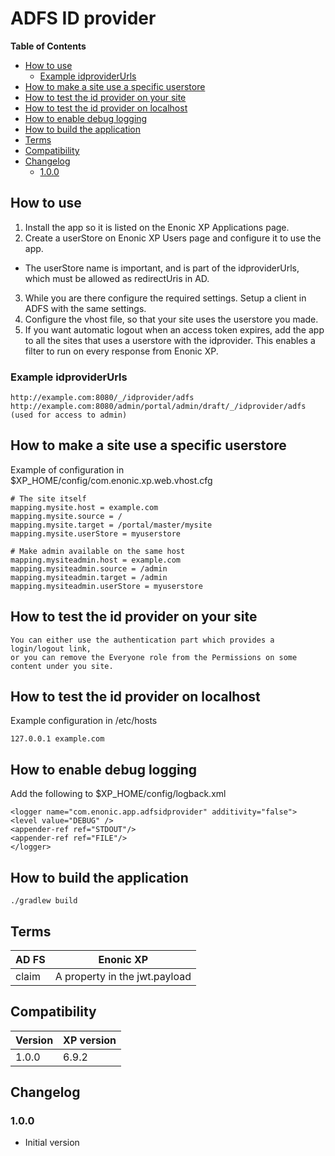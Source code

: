 # ADFS ID provider

<!-- START doctoc generated TOC please keep comment here to allow auto update -->
<!-- DON'T EDIT THIS SECTION, INSTEAD RE-RUN doctoc TO UPDATE -->
**Table of Contents**

- [How to use](#how-to-use)
  - [Example idproviderUrls](#example-idproviderurls)
- [How to make a site use a specific userstore](#how-to-make-a-site-use-a-specific-userstore)
- [How to test the id provider on your site](#how-to-test-the-id-provider-on-your-site)
- [How to test the id provider on localhost](#how-to-test-the-id-provider-on-localhost)
- [How to enable debug logging](#how-to-enable-debug-logging)
- [How to build the application](#how-to-build-the-application)
- [Terms](#terms)
- [Compatibility](#compatibility)
- [Changelog](#changelog)
  - [1.0.0](#100)

<!-- END doctoc generated TOC please keep comment here to allow auto update -->

## How to use

1. Install the app so it is listed on the Enonic XP Applications page.
2. Create a userStore on Enonic XP Users page and configure it to use the app.
 * The userStore name is important, and is part of the idproviderUrls, which must be allowed as redirectUris in AD.
3. While you are there configure the required settings. Setup a client in ADFS with the same settings.
4. Configure the vhost file, so that your site uses the userstore you made.
5. If you want automatic logout when an access token expires, add the app to all the sites that uses a userstore with the idprovider. This enables a filter to run on every response from Enonic XP.

### Example idproviderUrls

    http://example.com:8080/_/idprovider/adfs
    http://example.com:8080/admin/portal/admin/draft/_/idprovider/adfs (used for access to admin)

## How to make a site use a specific userstore

Example of configuration in $XP_HOME/config/com.enonic.xp.web.vhost.cfg

    # The site itself
    mapping.mysite.host = example.com
    mapping.mysite.source = /
    mapping.mysite.target = /portal/master/mysite
    mapping.mysite.userStore = myuserstore

    # Make admin available on the same host
    mapping.mysiteadmin.host = example.com
    mapping.mysiteadmin.source = /admin
    mapping.mysiteadmin.target = /admin
    mapping.mysiteadmin.userStore = myuserstore

## How to test the id provider on your site

    You can either use the authentication part which provides a login/logout link,
    or you can remove the Everyone role from the Permissions on some content under you site.

## How to test the id provider on localhost

Example configuration in /etc/hosts

    127.0.0.1 example.com

## How to enable debug logging

Add the following to $XP_HOME/config/logback.xml

    <logger name="com.enonic.app.adfsidprovider" additivity="false">
    <level value="DEBUG" />
    <appender-ref ref="STDOUT"/>
    <appender-ref ref="FILE"/>
    </logger>

## How to build the application

    ./gradlew build

## Terms

| AD FS | Enonic XP                     |
| ------| ----------------------------- |
| claim | A property in the jwt.payload |

## Compatibility

| Version       | XP version |
| ------------- | ---------- |
| 1.0.0         | 6.9.2      |

## Changelog

### 1.0.0

* Initial version
